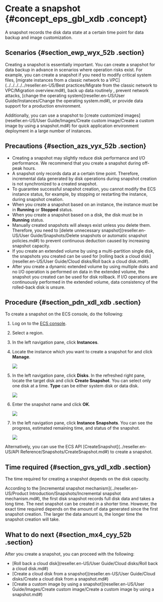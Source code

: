 # Create a snapshot {#concept_eps_gbl_xdb .concept}

A snapshot records the disk data state at a certain time point for data backup and image customization.

## Scenarios {#section_ewp_wyx_52b .section}

Creating a snapshot is essentially important. You can create a snapshot for data backup in advance in scenarios where operation risks exist. For example, you can create a snapshot if you need to modify critical system files, [migrate instances from a classic network to a VPC](../../../../../reseller.en-US/Best practices/Migrate from the classic network to VPC/Migration overview.md#), back up data routinely , prevent network attacks, [change the operating system](reseller.en-US/User Guide/Instances/Change the operating system.md#), or provide data support for a production environment.

Additionally, you can use a snapshot to [create customized images](reseller.en-US/User Guide/Images/Create custom image/Create a custom image by using a snapshot.md#) for quick application environment deployment in a large number of instances.

## Precautions {#section_azs_vyx_52b .section}

-   Creating a snapshot may slightly reduce disk performance and I/O performance. We recommend that you create a snapshot during off-peak hours.
-   A snapshot only records data at a certain time point. Therefore, incremental data generated by disk operations during snapshot creation is not synchronized to a created snapshot.
-   To guarantee successful snapshot creation, you cannot modify the ECS instance status, for example, by stopping or restarting the instance, during snapshot creation.
-   When you create a snapshot based on an instance, the instance must be in **Running** or **Stopped** status.
-   When you create a snapshot based on a disk, the disk must be in **Running** status.
-   Manually created snapshots will always exist unless you delete them. Therefore, you need to [delete unnecessary snapshot](reseller.en-US/User Guide/Snapshots/Delete snapshots or automatic snapshot policies.md#) to prevent continuous deduction caused by increasing snapshot capacity.
-   If you create an extended volume by using a multi-partition single disk, the snapshots you created can be used for [rolling back a cloud disk](reseller.en-US/User Guide/Cloud disks/Roll back a cloud disk.md#).
-   After you create a dynamic extended volume by using multiple disks and no I/O operation is performed on data in the extended volume, the snapshot you created can be used for disk rollback. If I/O operations are continuously performed in the extended volume, data consistency of the rolled-back disk is unsure.

## Procedure {#section_pdn_xdl_xdb .section}

To create a snapshot on the ECS console, do the following:

1.  Log on to the [ECS console](https://partners-intl.console.aliyun.com/#/ecs).
2.  Select a region.
3.  In the left navigation pane, click **Instances**.
4.  Locate the instance which you want to create a snapshot for and click **Manage**.

    ![](http://static-aliyun-doc.oss-cn-hangzhou.aliyuncs.com/assets/img/9687/15420248949505_en-US.png)

5.  In the left navigation pane, click **Disks**. In the refreshed right pane, locate the target disk and click **Create Snapshot**. You can select only one disk at a time. **Type** can be either system disk or data disk.

    ![](http://static-aliyun-doc.oss-cn-hangzhou.aliyuncs.com/assets/img/9687/15420248944530_en-US.png)

6.  Enter the snapshot name and click **OK**.

    ![](http://static-aliyun-doc.oss-cn-hangzhou.aliyuncs.com/assets/img/9687/15420248944550_en-US.png)

7.  In the left navigation pane, click **Instance Snapshots**. You can see the progress, estimated remaining time, and status of the snapshot.

    ![](http://static-aliyun-doc.oss-cn-hangzhou.aliyuncs.com/assets/img/9687/15420248944552_en-US.png)


Alternatively, you can use the ECS API [CreateSnapshot](../reseller.en-US/API Reference/Snapshots/CreateSnapshot.md#) to create a snapshot.

## Time required {#section_gvs_ydl_xdb .section}

The time required for creating a snapshot depends on the disk capacity.

According to the [incremental snapshot mechanism](../reseller.en-US/Product Introduction/Snapshots/Incremental snapshot mechanism.md#), the first disk snapshot records full disk data and takes a long time. The next snapshot can be created in a shorter time. However, the exact time required depends on the amount of data generated since the first snapshot creation. The larger the data amount is, the longer time the snapshot creation will take.

## What to do next {#section_mx4_cyy_52b .section}

After you create a snapshot, you can proceed with the following:

-   [Roll back a cloud disk](reseller.en-US/User Guide/Cloud disks/Roll back a cloud disk.md#)
-   [Create a cloud disk from a snapshot](reseller.en-US/User Guide/Cloud disks/Create a cloud disk from a snapshot.md#)
-   [Create a custom image by using a snapshot](reseller.en-US/User Guide/Images/Create custom image/Create a custom image by using a snapshot.md#)

